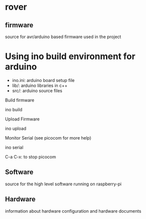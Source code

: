 rover
=====

## firmware
source for avr/arduino based firmware used in the project

# Using ino build environment for arduino

- ino.ini: arduino board setup file
- lib/: arduino libraries in c++
- src/: arduino source files

Build firmware

ino build

Upload Firmware

ino upload

Monitor Serial (see picocom for more help)

ino serial

C-a C-x: to stop picocom

## Software
source for the high level software running on raspberry-pi

## Hardware
information about hardware configuration and hardware documents
